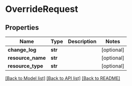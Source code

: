 # OverrideRequest

## Properties
Name | Type | Description | Notes
------------ | ------------- | ------------- | -------------
**change_log** | **str** |  | [optional] 
**resource_name** | **str** |  | [optional] 
**resource_type** | **str** |  | [optional] 

[[Back to Model list]](../README.md#documentation-for-models) [[Back to API list]](../README.md#documentation-for-api-endpoints) [[Back to README]](../README.md)


